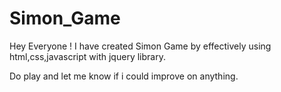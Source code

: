 # Simon_Game

Hey Everyone !
I have created Simon Game by effectively using html,css,javascript with jquery library.

Do play and let me know if i could improve on anything.


